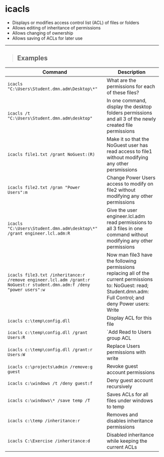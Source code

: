 # icacls

- Displays or modifies access control list (ACL) of files or folders
- Allows editing of inheritance of permissions
- Allows changing of ownership
- Allows saving of ACLs for later use

---

> ## **Examples**

| **Command** | **Description** |
|-------------|-----------------|
| `icacls "C:\Users\Student.dmn.adm\Desktop\*"` | What are the permissions for each of these files? |
| `icacls /t "C:\Users\Student.dmn.adm\desktop"` | In one command, display the desktop folders permissions and all 3 of the newly created file permissions |
| `icacls file1.txt /grant NoGuest:(R)` | Make it so that the NoGuest user has read  access to file1  without modifying any other persmissions |
| `icacls file2.txt /gran "Power Users":m` | Change Power Users  access to modify on file2 without modifying any other permissions |
| `icacls "C:\Users\Student.dmn.adm\desktop\*" /grant engineer.lcl.adm:R` | Give the user engineer.lcl.adm read permissions to all 3 files in one command without modifying any other permissions |
| `icacls file3.txt /inheritance:r /remove engineer.lcl.adm /grant:r NoGuest:r student.dmn.adm:f /deny "power users":w` | Now man file3 have the following permissions replacing all of the current permissions to: NoGuest: read; Student.dmn.adm: Full Control; and deny Power users: Write |
| `icacls c:\temp\config.dll` | Display ACL for this file |
| `icacls c:\temp\config.dll /grant Users:R` |`Add Read to Users group ACL |
| `icacls c:\temp\config.dll /grant:r Users:W` |Replace Users permissions with write |
| `icacls c:\projects\admin /remove:g guest` |Revoke guest account permissions |
| `icacls c:\windows /t /deny guest:f` | Deny guest account recursively |
| `icacls c:\windows\* /save temp /T`| Saves ACLs for all files under windows to temp |
| `icacls c:\temp /inheritance:r` | Removes and disables inheritance permissions |
| `icacls C:\Exercise /inheritance:d` | Disabled inheritance while keeping the current ACLs |